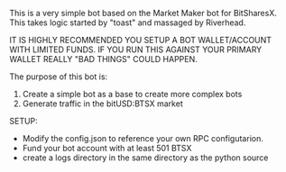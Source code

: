 This is a very simple bot based on the Market Maker bot
for BitSharesX. This takes logic started by "toast" and
massaged by Riverhead.

IT IS HIGHLY RECOMMENDED YOU SETUP A BOT WALLET/ACCOUNT WITH
LIMITED FUNDS. IF YOU RUN THIS AGAINST YOUR PRIMARY WALLET
REALLY "BAD THINGS" COULD HAPPEN.

The purpose of this bot is:
1) Create a simple bot as a base to create more complex bots
2) Generate traffic in the bitUSD:BTSX market

SETUP:

- Modify the config.json to reference your own RPC configutarion.
- Fund your bot account with at least 501 BTSX       
- create a logs directory in the same directory as the python source
